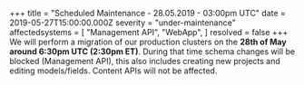 +++
title = "Scheduled Maintenance - 28.05.2019 - 03:00pm UTC"
date = 2019-05-27T15:00:00.000Z
severity = "under-maintenance"
affectedsystems = [
  "Management API",
  "WebApp",
]
resolved = false
+++
We will perform a migration of our production clusters on the **28th of May around 6:30pm UTC (2:30pm ET)**. During that time schema changes will be blocked (Management API), this also includes creating new projects and editing models/fields. Content APIs will not be affected.

 